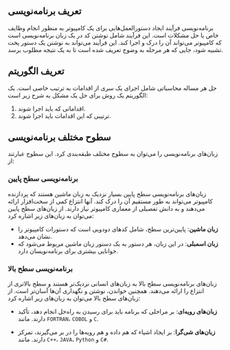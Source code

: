 ## تعریف برنامه‌نویسی

برنامه‌نویسی فرآیند ایجاد دستورالعمل‌هایی برای یک کامپیوتر به منظور انجام وظایف خاص یا حل مشکلات است. این فرآیند شامل نوشتن کد در یک زبان برنامه‌نویسی است که کامپیوتر می‌تواند آن را درک و اجرا کند. این فرآیند می‌تواند به نوشتن یک دستور پخت تشبیه شود، جایی که هر مرحله به وضوح تعریف شده است تا به یک نتیجه مطلوب برسد.

## تعریف الگوریتم

حل هر مساله محاسباتی شامل اجرای یک سری از اقدامات به ترتیب خاصی است. یک الگوریتم یک روش برای حل یک مشکل به شرح زیر است:

1. اقداماتی که باید اجرا شوند.
2. ترتیبی که این اقدامات باید اجرا شوند.
## سطوح مختلف برنامه‌نویسی

زبان‌های برنامه‌نویسی را می‌توان به سطوح مختلف طبقه‌بندی کرد. این سطوح عبارتند از:

### برنامه‌نویسی سطح پایین

زبان‌های برنامه‌نویسی سطح پایین بسیار نزدیک به زبان ماشین هستند که پردازنده کامپیوتر می‌تواند به طور مستقیم آن را درک کند. آنها انتزاع کمی از سخت‌افزار ارائه می‌دهند و به دانش تفصیلی از معماری کامپیوتر نیاز دارند. از زبان‌های سطح پایین می‌توان به زبان‌های زیر اشاره کرد:

- **زبان ماشین**: پایین‌ترین سطح، شامل کدهای دودویی است که دستورات کامپیوتر را نشان می‌دهد. 
- **زبان اسمبلی**: در این زبان، هر دستور به یک دستور زبان ماشین مربوط می‌شود که خوانایی بیشتری برای برنامه‌نویسان دارد.

### برنامه‌نویسی سطح بالا

زبان‌های برنامه‌نویسی سطح بالا به زبان‌های انسانی نزدیک‌تر هستند و سطح بالاتری از انتزاع را ارائه می‌دهند. همچنین خواندن، نوشتن و نگهداری آن‌ها آسان‌تر است. از زبان‌های سطح بالا می‌توان به زبان‌های زیر اشاره کرد:

- **زبان‌های رویه‌ای**: بر مراحلی که برنامه باید برای رسیدن به راه‌حل انجام دهد، تأکید دارند. مانند `FORTRAN`، `COBOL` و `C`.

- **زبان‌های شی‌گرا**: بر ایجاد اشیاء که هم داده و هم رویه‌ها را در بر می‌گیرند، تمرکز دارند. مانند `C++`، `JAVA`، `Python` و `C#`.
